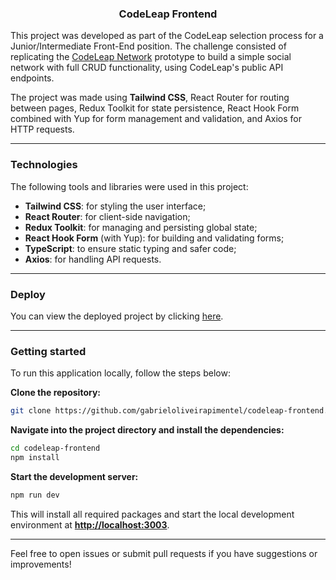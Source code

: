 <h3 align="center">
  CodeLeap Frontend
</h3>

This project was developed as part of the CodeLeap selection process for a Junior/Intermediate Front-End position. The challenge consisted of replicating the [CodeLeap Network](https://www.figma.com/design/0OQWLQmU14SF2cDhHPJ2sx/CodeLeap-Engineering-Test) prototype to build a simple social network with full CRUD functionality, using CodeLeap's public API endpoints.

The project was made using <b>Tailwind CSS</b>, React Router for routing between pages, Redux Toolkit for state persistence, React Hook Form combined with Yup for form management and validation, and Axios for HTTP requests.

---

### Technologies 
The following tools and libraries were used in this project:

- <b>Tailwind CSS</b>: for styling the user interface;
- <b>React Router</b>: for client-side navigation;
- <b>Redux Toolkit</b>: for managing and persisting global state;
- <b>React Hook Form</b> (with Yup): for building and validating forms;
- <b>TypeScript</b>: to ensure static typing and safer code;
- <b>Axios</b>: for handling API requests.

---

### Deploy
You can view the deployed project by clicking [here](https://codeleap-frontend-seven.vercel.app/).

---

### Getting started

To run this application locally, follow the steps below:

**Clone the repository:**

```bash
git clone https://github.com/gabrieloliveirapimentel/codeleap-frontend.git
```

**Navigate into the project directory and install the dependencies:**
```bash
cd codeleap-frontend
npm install
```

**Start the development server:**
```bash
npm run dev
```

This will install all required packages and start the local development environment at [**http://localhost:3003**](http://localhost:3003).


---
Feel free to open issues or submit pull requests if you have suggestions or improvements!